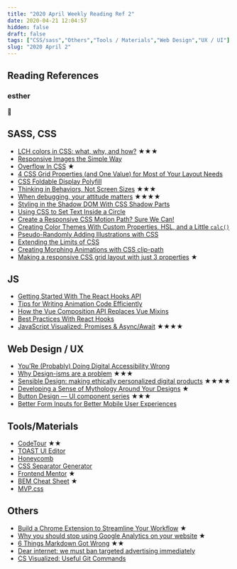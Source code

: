 ```yaml
---
title: "2020 April Weekly Reading Ref 2"
date: 2020-04-21 12:04:57
hidden: false
draft: false
tags: ["CSS/sass","Others","Tools / Materials","Web Design","UX / UI"]
slug: "2020 April 2"
---
```

## Reading References
### esther
💬

<!--more-->

## SASS, CSS
 - [LCH colors in CSS: what, why, and how?](http://lea.verou.me/2020/04/lch-colors-in-css-what-why-and-how/) ★★★
 - [Responsive Images the Simple Way](https://cloudfour.com/thinks/responsive-images-the-simple-way/)
 - [Overflow In CSS](https://ishadeed.com/article/overflow-css/) ★
 - [4 CSS Grid Properties (and One Value) for Most of Your Layout Needs](https://css-tricks.com/4-css-grid-properties-and-one-value-for-most-of-your-layout-needs/)
 - [CSS Foldable Display Polyfill](https://css-tricks.com/css-foldable-display-polyfill/)
 - [Thinking in Behaviors, Not Screen Sizes](https://css-tricks.com/thinking-in-behaviors-not-screen-sizes/) ★★★
 - [When debugging, your attitude matters](https://jvns.ca/blog/debugging-attitude-matters/) ★★★★
 - [Styling in the Shadow DOM With CSS Shadow Parts](https://css-tricks.com/styling-in-the-shadow-dom-with-css-shadow-parts/)
 - [Using CSS to Set Text Inside a Circle](https://css-tricks.com/using-css-to-set-text-inside-a-circle/)
 - [Create a Responsive CSS Motion Path? Sure We Can!](https://css-tricks.com/create-a-responsive-css-motion-path-sure-we-can/)
 - [Creating Color Themes With Custom Properties, HSL, and a Little `calc()`](https://css-tricks.com/creating-color-themes-with-custom-properties-hsl-and-a-little-calc/)
 - [Pseudo-Randomly Adding Illustrations with CSS](https://meyerweb.com/eric/thoughts/2020/04/15/pseudo-randomly-adding-illustrations-with-css/)
 - [Extending the Limits of CSS](https://www.welcometothejungle.com/en/articles/btc-css-limits)
 - [Creating Morphing Animations with CSS clip-path](https://blog.bitsrc.io/creating-morphing-animations-with-css-clip-path-3c3bf5e4335f)
 - [Making a responsive CSS grid layout with just 3 properties](http://www.js-craft.io/blog/making-a-responsive-css-grid-layout-with-just-3-properties/) ★

## JS
 - [Getting Started With The React Hooks API](https://www.smashingmagazine.com/2020/04/react-hooks-api-guide/)
 - [Tips for Writing Animation Code Efficiently](https://css-tricks.com/tips-for-writing-animation-code-efficiently/)
 - [How the Vue Composition API Replaces Vue Mixins](https://css-tricks.com/how-the-vue-composition-api-replaces-vue-mixins/)
 - [Best Practices With React Hooks](https://www.smashingmagazine.com/2020/04/react-hooks-best-practices/)
 - [JavaScript Visualized: Promises & Async/Await](https://dev.to/lydiahallie/javascript-visualized-promises-async-await-5gke) ★★★★

## Web Design / UX
 - [You’Re (Probably) Doing Digital Accessibility Wrong](https://www.webdesignerdepot.com/2020/04/youre-probably-doing-digital-accessibility-wrong/)
 - [Why Design-isms are a problem](https://uxdesign.cc/why-design-isms-are-a-problem-8bb27f7450a6) ★★★
 - [Sensible Design: making ethically personalized digital products](https://uxdesign.cc/sensible-design-making-ethically-personalized-digital-products-2ac83ceac2a4) ★★★★
 - [Developing a Sense of Mythology Around Your Designs](https://speckyboy.com/developing-mythology-designs/) ★
 - [Button Design — UI component series](https://uxdesign.cc/button-design-user-interface-components-series-85243b6736c7) ★★★
 - [Better Form Inputs for Better Mobile User Experiences](https://css-tricks.com/better-form-inputs-for-better-mobile-user-experiences/)

## Tools/Materials
 - [CodeTour](https://github.com/vsls-contrib/codetour) ★★
 - [TOAST UI Editor](https://github.com/nhn/tui.editor)
 - [Honeycomb](https://honeycomb.wearethreebears.co.uk/)
 - [CSS Separator Generator](https://wweb.dev/resources/css-separator-generator)
 - [Frontend Mentor](https://www.frontendmentor.io/) ★
 - [BEM Cheat Sheet](https://9elements.com/bem-cheat-sheet/) ★
 - [MVP.css](https://github.com/andybrewer/mvp)

## Others
 - [Build a Chrome Extension to Streamline Your Workflow](https://www.sitepoint.com/build-a-chrome-extension/) ★
 - [Why you should stop using Google Analytics on your website](https://plausible.io/blog/remove-google-analytics) ★
 - [6 Things Markdown Got Wrong](https://www.swyx.io/writing/markdown-mistakes/) ★★
 - [Dear internet: we must ban targeted advertising immediately](https://usefathom.com/blog/targeted-ads)
 - [CS Visualized: Useful Git Commands](https://dev.to/lydiahallie/cs-visualized-useful-git-commands-37p1)
